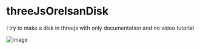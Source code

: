# threeJsOrelsanDisk
I try to make a disk in threejs with only documentation and no video tutorial

![image](https://user-images.githubusercontent.com/81434852/142552826-924dde65-ff57-4d5c-b646-78e6e56af27f.png)
